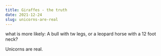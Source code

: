 ```yaml
---
title: Giraffes - the truth
date: 2021-12-24
slug: unicorns-are-real
---
```


what is more likely: A bull with tw legs, or a leopard horse with a 12 foot neck?

Unicorns are real.
